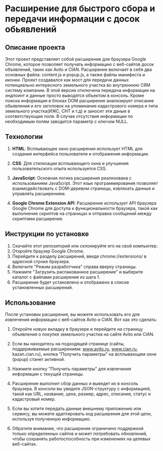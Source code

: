 # Расширение для быстрого сбора и передачи информации с досок обьявлений

## Описание проекта

Этот проект представляет собой расширение для браузера Google Chrome, которое позволяет получать информацию с веб-сайтов досок объявлений, таких как Avito и CIAN. Расширение включает в себя два основных файла: content.js и popup.js, а также файлы манифеста и иконки. Проект создавался как мост для передачи данных потенциально интересного земельного участка во внутреннюю CRM систему компании. В этой версии отключена передача информации на эндпоинт и данные просто выводятся объектом в консоль.
Кроме поиска информации в блоках DOM расширение анализирует описание обьявления и его заголовок на упоминание кадастрового номера и типа земельного участка(ИЖС, СНТ и т.д) и заносит эти даные в соответствующие поля.
В случае отсутствия информации по необходимым полям заводится параметр с ключом NULL.

## Технологии

1. **HTML**: Всплывающее окно расширения использует HTML для создания интерфейса пользователя и отображения информации.

2. **CSS**: Для стилизации всплывающего окна и улучшения пользовательского опыта используется CSS.

3. **JavaScript**: Основная логика расширения реализована с использованием JavaScript. Этот язык программирования позволяет взаимодействовать с DOM-деревом страницы, извлекать данные и управлять расширением.

4. **Google Chrome Extension API**: Расширение использует API браузера Google Chrome для доступа к функциональности браузера, такой как выполнение скриптов на страницах и отправка сообщений между скриптами расширения.

## Инструкции по установке

1. Скачайте этот репозиторий или склонируйте его на свой компьютер.
2. Откройте браузер Google Chrome.
3. Перейдите к разделу расширений, введя chrome://extensions/ в адресной строке браузера.
4. Включите "Режим разработчика" справа вверху страницы.
5. Нажмите "Загрузить распакованное расширение" и выберите каталог с файлами расширения из шага 1.
6. Расширение будет установлено и отображено в списке установленных расширений.

## Использование

После установки расширения, вы можете использовать его для извлечения информации с веб-сайтов Avito и CIAN. Вот как это сделать:

1. Откройте новую вкладку в браузере и перейдите на страницу объявления о покупке земельного участка на сайте Avito или CIAN.

2. Если вы находитесь на подходящей странице (сайты, поддерживаемые расширением: www.avito.ru, www.cian.ru, kazan.cian.ru), кнопка "Получить параметры" на всплывающем окне (popup) станет активной.

3. Нажмите кнопку "Получить параметры" для извлечения информации с текущей страницы.

4. Расширение выполнит сбор данных и выведет их в консоль браузера. В консоли вы увидите JSON-структуру с информацией, такой как URL, название, цена, размер, адрес, описание, статус и кадастровый номер.

5. Если вы хотите передать данные внешнему приложению или сервису, вы можете адаптировать код расширения для этой цели, используя полученную информацию.

6. Обратите внимание, что расширение ограничено поддержкой только определенных сайтов и может потребовать обновлений, чтобы сохранять работоспособность при изменениях на целевых веб-сайтах.
